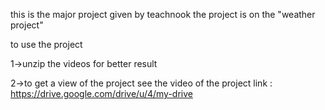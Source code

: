
this is the major project given by teachnook 
the project is on the "weather project"

to use the project 

1->unzip the videos for better result

2->to get a view of the project see the video of the project 
link : https://drive.google.com/drive/u/4/my-drive
